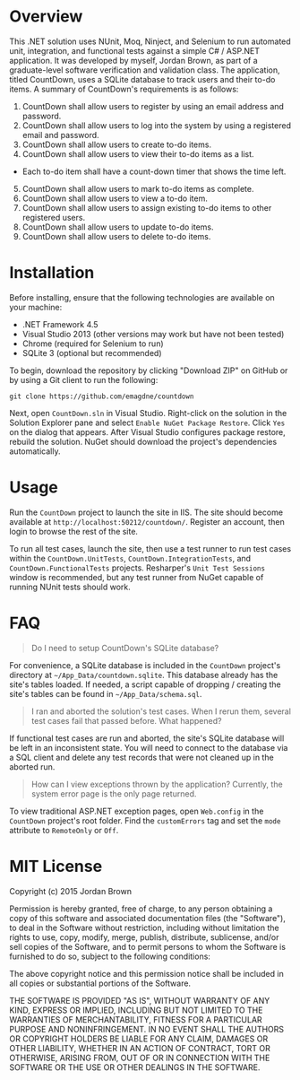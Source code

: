 # Overview

This .NET solution uses NUnit, Moq, Ninject, and Selenium to run automated unit, integration, and functional tests against a simple C# / ASP.NET application. It was developed by myself, Jordan Brown, as part of a graduate-level software verification and validation class. The application, titled CountDown, uses a SQLite database to track users and their to-do items. A summary of CountDown's requirements is as follows:

1. CountDown shall allow users to register by using an email address and password.
2. CountDown shall allow users to log into the system by using a registered email and password.
3. CountDown shall allow users to create to-do items.
4. CountDown shall allow users to view their to-do items as a list.
  - Each to-do item shall have a count-down timer that shows the time left.
5. CountDown shall allow users to mark to-do items as complete.
6. CountDown shall allow users to view a to-do item.
7. CountDown shall allow users to assign existing to-do items to other registered users.
8. CountDown shall allow users to update to-do items.
9. CountDown shall allow users to delete to-do items.

# Installation

Before installing, ensure that the following technologies are available on your machine:

 - .NET Framework 4.5
 - Visual Studio 2013 (other versions may work but have not been tested)
 - Chrome (required for Selenium to run)
 - SQLite 3 (optional but recommended)

To begin, download the repository by clicking "Download ZIP" on GitHub or by using a Git client to run the following:

`git clone https://github.com/emagdne/countdown` 

Next, open `CountDown.sln` in Visual Studio. Right-click on the solution in the Solution Explorer pane and select `Enable NuGet Package Restore`. Click `Yes` on the dialog that appears. After Visual Studio configures package restore, rebuild the solution. NuGet should download the project's dependencies automatically.

# Usage

Run the `CountDown` project to launch the site in IIS. The site should become available at `http://localhost:50212/countdown/`. Register an account, then login to browse the rest of the site.

To run all test cases, launch the site, then use a test runner to run test cases within the `CountDown.UnitTests`, `CountDown.IntegrationTests`, and `CountDown.FunctionalTests` projects. Resharper's `Unit Test Sessions` window is recommended, but any test runner from NuGet capable of running NUnit tests should work.

# FAQ

> Do I need to setup CountDown's SQLite database?

For convenience, a SQLite database is included in the `CountDown` project's directory at `~/App_Data/countdown.sqlite`. This database already has the site's tables loaded. If needed, a script capable of dropping / creating the site's tables can be found in `~/App_Data/schema.sql`.

> I ran and aborted the solution's test cases. When I rerun them, several test cases fail that passed before. What happened?

If functional test cases are run and aborted, the site's SQLite database will be left in an inconsistent state. You will need to connect to the database via a SQL client and delete any test records that were not cleaned up in the aborted run.

> How can I view exceptions thrown by the application? Currently, the system error page is the only page returned.

To view traditional ASP.NET exception pages, open `Web.config` in the `CountDown` project's root folder. Find the `customErrors` tag and set the `mode` attribute to `RemoteOnly` or `Off`.

# MIT License

Copyright (c) 2015 Jordan Brown

Permission is hereby granted, free of charge, to any person obtaining a copy
of this software and associated documentation files (the "Software"), to deal
in the Software without restriction, including without limitation the rights
to use, copy, modify, merge, publish, distribute, sublicense, and/or sell
copies of the Software, and to permit persons to whom the Software is
furnished to do so, subject to the following conditions:

The above copyright notice and this permission notice shall be included in all
copies or substantial portions of the Software.

THE SOFTWARE IS PROVIDED "AS IS", WITHOUT WARRANTY OF ANY KIND, EXPRESS OR
IMPLIED, INCLUDING BUT NOT LIMITED TO THE WARRANTIES OF MERCHANTABILITY,
FITNESS FOR A PARTICULAR PURPOSE AND NONINFRINGEMENT. IN NO EVENT SHALL THE
AUTHORS OR COPYRIGHT HOLDERS BE LIABLE FOR ANY CLAIM, DAMAGES OR OTHER
LIABILITY, WHETHER IN AN ACTION OF CONTRACT, TORT OR OTHERWISE, ARISING FROM,
OUT OF OR IN CONNECTION WITH THE SOFTWARE OR THE USE OR OTHER DEALINGS IN THE
SOFTWARE.

